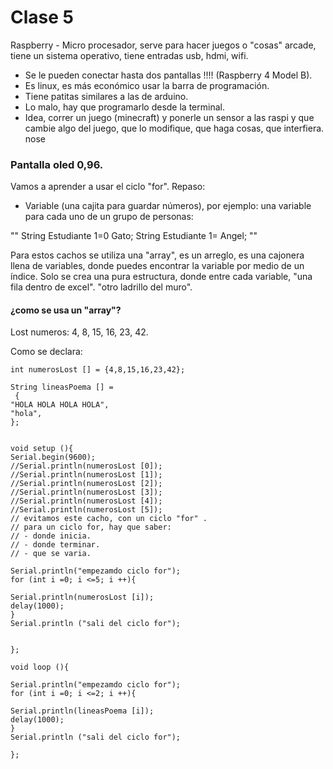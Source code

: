 # Clase 5

Raspberry - Micro procesador, serve para hacer juegos o "cosas" arcade, tiene un sistema operativo, tiene entradas usb, hdmi, wifi. 
- Se le pueden conectar hasta dos pantallas !!!! (Raspberry 4 Model B). 
- Es linux, es más económico usar la barra de programación.
- Tiene patitas similares a las de arduino.
- Lo malo, hay que programarlo desde la terminal.
- Idea, correr un juego (minecraft) y ponerle un sensor a las raspi y que cambie algo del juego, que lo modifique, que haga cosas, que interfiera. nose

### Pantalla oled 0,96. 
Vamos a aprender a usar el ciclo "for". 
Repaso: 
- Variable (una cajita para guardar números), por ejemplo: una variable para cada uno de un grupo de personas:

"" 
String
Estudiante 1=0 Gato; 
String
Estudiante 1= Angel; 
""

Para estos cachos se utiliza una "array", es un arreglo, es una cajonera llena de variables, donde puedes encontrar la variable por medio de un índice. Solo se crea una pura estructura, donde entre cada variable, "una fila dentro de excel". "otro ladrillo del muro". 

#### ¿como se usa un "array"?
Lost numeros: 4, 8, 15, 16, 23, 42.

Como se declara: 
```
int numerosLost [] = {4,8,15,16,23,42};

String lineasPoema [] =
 {
"HOLA HOLA HOLA HOLA",
"hola",
};


void setup (){
Serial.begin(9600);  
//Serial.println(numerosLost [0]);
//Serial.println(numerosLost [1]);
//Serial.println(numerosLost [2]);
//Serial.println(numerosLost [3]);
//Serial.println(numerosLost [4]);
//Serial.println(numerosLost [5]);
// evitamos este cacho, con un ciclo "for" . 
// para un ciclo for, hay que saber: 
// - donde inicia.
// - donde terminar.
// - que se varia. 

Serial.println("empezamdo ciclo for");
for (int i =0; i <=5; i ++){
  
Serial.println(numerosLost [i]);
delay(1000);
}
Serial.println ("sali del ciclo for");


};

void loop (){

Serial.println("empezamdo ciclo for");
for (int i =0; i <=2; i ++){
  
Serial.println(lineasPoema [i]);
delay(1000);
}
Serial.println ("sali del ciclo for");

};
```





